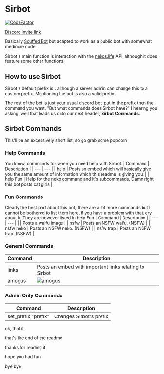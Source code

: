 # Sirbot
[![CodeFactor](https://www.codefactor.io/repository/github/sirspam/sirbot/badge)](https://www.codefactor.io/repository/github/sirspam/sirbot)

[Discord invite link](https://discord.com/api/oauth2/authorize?client_id=822029618969182218&permissions=313408&scope=bot)

Basically [Scuffed Bot](https://github.com/thijnmens/ScuffedBot) but adapted to work as a public bot with somewhat mediocre code.

Sirbot's main function is interaction with the [nekos.life](https://nekos.life/) API, although it does feature some other functions. 

## How to use Sirbot
Sirbot's default prefix is **.** although a server admin can change this to a custom prefix. Mentioning the bot is also a valid prefix.

The rest of the bot is just your usual discord bot, put in the prefix then the command you want. "But what commands does Sirbot have?" I hearing you asking, well that leads us onto our next header, **Sirbot Commands**.

## Sirbot Commands
This'll be an excessively short list, so go grab some popcorn
### Help Commands
You know, commands for when you need help with Sirbot.
| Command | Description |
| --- | --- |
| help | Posts an embed which will basically give you the same amount of information which this readme is giving you. |
| help Fun | Help for the neko command and it's subcommands. Damn right this bot posts cat girls |
  
### Fun Commands
Clearly the best part about this bot, there are a lot more commands but I cannot be bothered to list them here, if you have a problem with that, cry about it. They are however listed in help Fun
| Command | Description |
| --- | --- |
| <category> | Posts a waifu image |
|  nsfw | Posts an NSFW waifu. (NSFW) |
| nsfw neko | Posts an NSFW neko. (NSFW) |
| nsfw trap | Posts an NSFW trap. (NSFW) |

### General Commands
| Command | Description |
| --- | --- |
| links | Posts an embed with important links relating to Sirbot |
| amogus | ![amogus](https://cdn.discordapp.com/emojis/826403430905937941.png?v=1) |

### Admin Only Commands
| Command | Description |
| --- | --- |
| set_prefix "prefix" | Changes Sirbot's prefix |

ok, that it

that's the end of the readme

thanks for reading it

hope you had fun

bye bye
